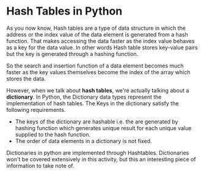 <!--title={Hash Table as a Dictionary in Python}-->

<!--badges={Algorithms:10}-->

<!--concepts={Hash Tables, Dictionaries}-->

# Hash Tables in Python

As you now know, Hash tables are a type of data structure in which the address or the index value of the data element is generated from a hash function. That makes accessing the data faster as the index value behaves as a key for the data value. In other words Hash table stores key-value pairs but the key is generated through a hashing function.

So the search and insertion function of a data element becomes much faster as the key values themselves become the index of the array which stores the data.

However, when we talk about **hash tables**, we're actually talking about a **dictionary**. In Python, the Dictionary data types represent the implementation of hash tables. The Keys in the dictionary satisfy the following requirements.

- The keys of the dictionary are hashable i.e. the are generated by hashing function which generates unique result for each unique value supplied to the hash function.
- The order of data elements in a dictionary is not fixed.

Dictionaries in python are implemented through Hashtables. Dictionaries won't be covered extensively in this activity, but this an interesting piece of information to take note of. 

